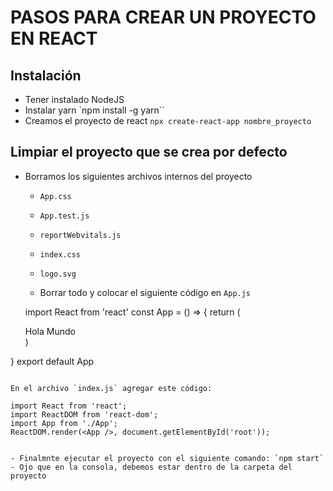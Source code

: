 # PASOS PARA CREAR UN PROYECTO EN REACT

## Instalación

- Tener instalado NodeJS
- Instalar yarn `npm install -g yarn``
- Creamos el proyecto de react `npx create-react-app nombre_proyecto`

## Limpiar el proyecto que se crea por defecto

- Borramos los siguientes archivos internos del proyecto
    - `App.css`
    - `App.test.js`
    - `reportWebvitals.js`
    - `index.css`
    - `logo.svg`

    - Borrar todo y colocar  el siguiente código en `App.js`

    import React from 'react'
const App = () => {
  return (
    <div>
      Hola Mundo
    </div>
  )
}
export default App
`````

En el archivo `index.js` agregar este código:

import React from 'react';
import ReactDOM from 'react-dom';
import App from './App';
ReactDOM.render(<App />, document.getElementById('root'));


- Finalmnte ejecutar el proyecto con el siguiente comando: `npm start`
- Ojo que en la consola, debemos estar dentro de la carpeta del proyecto

